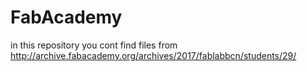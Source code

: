 # FabAcademy
in this repository you cont find files from http://archive.fabacademy.org/archives/2017/fablabbcn/students/29/
